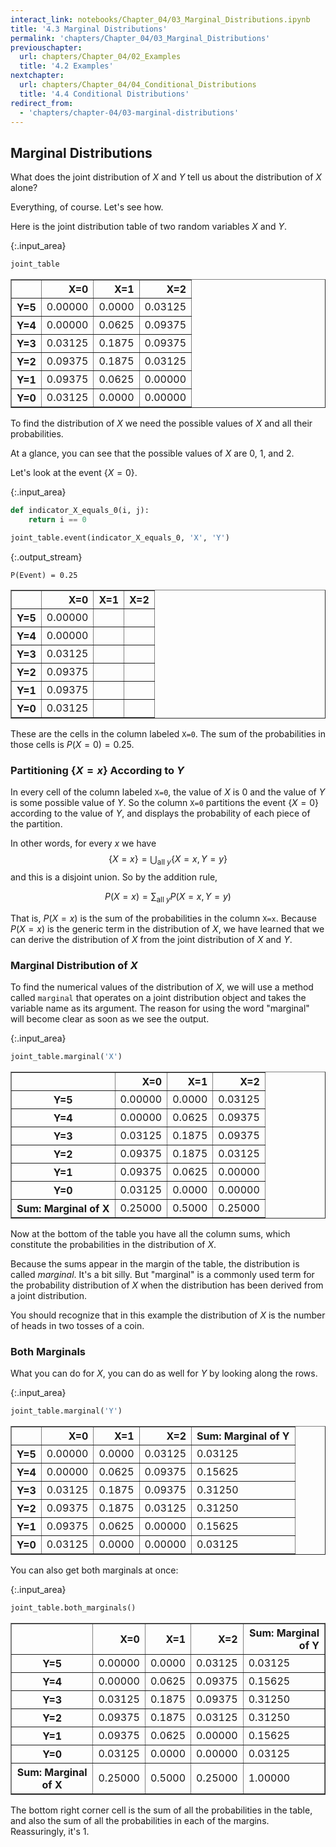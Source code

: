 ```yaml
---
interact_link: notebooks/Chapter_04/03_Marginal_Distributions.ipynb
title: '4.3 Marginal Distributions'
permalink: 'chapters/Chapter_04/03_Marginal_Distributions'
previouschapter:
  url: chapters/Chapter_04/02_Examples
  title: '4.2 Examples'
nextchapter:
  url: chapters/Chapter_04/04_Conditional_Distributions
  title: '4.4 Conditional Distributions'
redirect_from:
  - 'chapters/chapter-04/03-marginal-distributions'
---
```


## Marginal Distributions

What does the joint distribution of $X$ and $Y$ tell us about the distribution of $X$ alone?

Everything, of course. Let's see how.

Here is the joint distribution table of two random variables $X$ and $Y$.



{:.input_area}
```python
joint_table
```





<div markdown="0">
<div>
<style scoped>
    .dataframe tbody tr th:only-of-type {
        vertical-align: middle;
    }

    .dataframe tbody tr th {
        vertical-align: top;
    }

    .dataframe thead th {
        text-align: right;
    }
</style>
<table border="1" class="dataframe">
  <thead>
    <tr style="text-align: right;">
      <th></th>
      <th>X=0</th>
      <th>X=1</th>
      <th>X=2</th>
    </tr>
  </thead>
  <tbody>
    <tr>
      <th>Y=5</th>
      <td>0.00000</td>
      <td>0.0000</td>
      <td>0.03125</td>
    </tr>
    <tr>
      <th>Y=4</th>
      <td>0.00000</td>
      <td>0.0625</td>
      <td>0.09375</td>
    </tr>
    <tr>
      <th>Y=3</th>
      <td>0.03125</td>
      <td>0.1875</td>
      <td>0.09375</td>
    </tr>
    <tr>
      <th>Y=2</th>
      <td>0.09375</td>
      <td>0.1875</td>
      <td>0.03125</td>
    </tr>
    <tr>
      <th>Y=1</th>
      <td>0.09375</td>
      <td>0.0625</td>
      <td>0.00000</td>
    </tr>
    <tr>
      <th>Y=0</th>
      <td>0.03125</td>
      <td>0.0000</td>
      <td>0.00000</td>
    </tr>
  </tbody>
</table>
</div>
</div>



To find the distribution of $X$ we need the possible values of $X$ and all their probabilities.

At a glance, you can see that the possible values of $X$ are 0, 1, and 2.

Let's look at the event $\{ X = 0 \}$. 



{:.input_area}
```python
def indicator_X_equals_0(i, j):
    return i == 0

joint_table.event(indicator_X_equals_0, 'X', 'Y')
```


{:.output_stream}
```
P(Event) = 0.25

```




<div markdown="0">
<div>
<style scoped>
    .dataframe tbody tr th:only-of-type {
        vertical-align: middle;
    }

    .dataframe tbody tr th {
        vertical-align: top;
    }

    .dataframe thead th {
        text-align: right;
    }
</style>
<table border="1" class="dataframe">
  <thead>
    <tr style="text-align: right;">
      <th></th>
      <th>X=0</th>
      <th>X=1</th>
      <th>X=2</th>
    </tr>
  </thead>
  <tbody>
    <tr>
      <th>Y=5</th>
      <td>0.00000</td>
      <td></td>
      <td></td>
    </tr>
    <tr>
      <th>Y=4</th>
      <td>0.00000</td>
      <td></td>
      <td></td>
    </tr>
    <tr>
      <th>Y=3</th>
      <td>0.03125</td>
      <td></td>
      <td></td>
    </tr>
    <tr>
      <th>Y=2</th>
      <td>0.09375</td>
      <td></td>
      <td></td>
    </tr>
    <tr>
      <th>Y=1</th>
      <td>0.09375</td>
      <td></td>
      <td></td>
    </tr>
    <tr>
      <th>Y=0</th>
      <td>0.03125</td>
      <td></td>
      <td></td>
    </tr>
  </tbody>
</table>
</div>
</div>



These are the cells in the column labeled `X=0`. The sum of the probabilities in those cells is $P(X = 0) = 0.25$.

### Partitioning $\{X = x \}$ According to $Y$
In every cell of the column labeled `X=0`, the value of $X$ is 0 and the value of $Y$ is some possible value of $Y$. So the column `X=0` partitions the event $\{X = 0\}$ according to the value of $Y$, and displays the probability of each piece of the partition.

In other words, for every $x$ we have
$$
\{X = x \} = \bigcup_{\text{all } y} \{X = x, Y = y\}
$$
and this is a disjoint union. So by the addition rule,

$$
P(X = x) = \sum_{\text{all } y} P(X = x, Y = y)
$$

That is, $P(X = x)$ is the sum of the probabilities in the column `X=x`. Because $P(X = x)$ is the generic term in the distribution of $X$, we have learned that we can derive the distribution of $X$ from the joint distribution of $X$ and $Y$.

### Marginal Distribution of $X$

To find the numerical values of the distribution of $X$, we will use a method called `marginal` that operates on a joint distribution object and takes the variable name as its argument. The reason for using the word "marginal" will become clear as soon as we see the output.



{:.input_area}
```python
joint_table.marginal('X')
```





<div markdown="0">
<div>
<style scoped>
    .dataframe tbody tr th:only-of-type {
        vertical-align: middle;
    }

    .dataframe tbody tr th {
        vertical-align: top;
    }

    .dataframe thead th {
        text-align: right;
    }
</style>
<table border="1" class="dataframe">
  <thead>
    <tr style="text-align: right;">
      <th></th>
      <th>X=0</th>
      <th>X=1</th>
      <th>X=2</th>
    </tr>
  </thead>
  <tbody>
    <tr>
      <th>Y=5</th>
      <td>0.00000</td>
      <td>0.0000</td>
      <td>0.03125</td>
    </tr>
    <tr>
      <th>Y=4</th>
      <td>0.00000</td>
      <td>0.0625</td>
      <td>0.09375</td>
    </tr>
    <tr>
      <th>Y=3</th>
      <td>0.03125</td>
      <td>0.1875</td>
      <td>0.09375</td>
    </tr>
    <tr>
      <th>Y=2</th>
      <td>0.09375</td>
      <td>0.1875</td>
      <td>0.03125</td>
    </tr>
    <tr>
      <th>Y=1</th>
      <td>0.09375</td>
      <td>0.0625</td>
      <td>0.00000</td>
    </tr>
    <tr>
      <th>Y=0</th>
      <td>0.03125</td>
      <td>0.0000</td>
      <td>0.00000</td>
    </tr>
    <tr>
      <th>Sum: Marginal of X</th>
      <td>0.25000</td>
      <td>0.5000</td>
      <td>0.25000</td>
    </tr>
  </tbody>
</table>
</div>
</div>



Now at the bottom of the table you have all the column sums, which constitute the probabilities in the distribution of $X$. 

Because the sums appear in the margin of the table, the distribution is called *marginal*. It's a bit silly. But "marginal" is a commonly used term for the probability distribution of $X$ when the distribution has been derived from a joint distribution.

You should recognize that in this example the distribution of $X$ is the number of heads in two tosses of a coin.

### Both Marginals
What you can do for $X$, you can do as well for $Y$ by looking along the rows.



{:.input_area}
```python
joint_table.marginal('Y')
```





<div markdown="0">
<div>
<style scoped>
    .dataframe tbody tr th:only-of-type {
        vertical-align: middle;
    }

    .dataframe tbody tr th {
        vertical-align: top;
    }

    .dataframe thead th {
        text-align: right;
    }
</style>
<table border="1" class="dataframe">
  <thead>
    <tr style="text-align: right;">
      <th></th>
      <th>X=0</th>
      <th>X=1</th>
      <th>X=2</th>
      <th>Sum: Marginal of Y</th>
    </tr>
  </thead>
  <tbody>
    <tr>
      <th>Y=5</th>
      <td>0.00000</td>
      <td>0.0000</td>
      <td>0.03125</td>
      <td>0.03125</td>
    </tr>
    <tr>
      <th>Y=4</th>
      <td>0.00000</td>
      <td>0.0625</td>
      <td>0.09375</td>
      <td>0.15625</td>
    </tr>
    <tr>
      <th>Y=3</th>
      <td>0.03125</td>
      <td>0.1875</td>
      <td>0.09375</td>
      <td>0.31250</td>
    </tr>
    <tr>
      <th>Y=2</th>
      <td>0.09375</td>
      <td>0.1875</td>
      <td>0.03125</td>
      <td>0.31250</td>
    </tr>
    <tr>
      <th>Y=1</th>
      <td>0.09375</td>
      <td>0.0625</td>
      <td>0.00000</td>
      <td>0.15625</td>
    </tr>
    <tr>
      <th>Y=0</th>
      <td>0.03125</td>
      <td>0.0000</td>
      <td>0.00000</td>
      <td>0.03125</td>
    </tr>
  </tbody>
</table>
</div>
</div>



You can also get both marginals at once:



{:.input_area}
```python
joint_table.both_marginals()
```





<div markdown="0">
<div>
<style scoped>
    .dataframe tbody tr th:only-of-type {
        vertical-align: middle;
    }

    .dataframe tbody tr th {
        vertical-align: top;
    }

    .dataframe thead th {
        text-align: right;
    }
</style>
<table border="1" class="dataframe">
  <thead>
    <tr style="text-align: right;">
      <th></th>
      <th>X=0</th>
      <th>X=1</th>
      <th>X=2</th>
      <th>Sum: Marginal of Y</th>
    </tr>
  </thead>
  <tbody>
    <tr>
      <th>Y=5</th>
      <td>0.00000</td>
      <td>0.0000</td>
      <td>0.03125</td>
      <td>0.03125</td>
    </tr>
    <tr>
      <th>Y=4</th>
      <td>0.00000</td>
      <td>0.0625</td>
      <td>0.09375</td>
      <td>0.15625</td>
    </tr>
    <tr>
      <th>Y=3</th>
      <td>0.03125</td>
      <td>0.1875</td>
      <td>0.09375</td>
      <td>0.31250</td>
    </tr>
    <tr>
      <th>Y=2</th>
      <td>0.09375</td>
      <td>0.1875</td>
      <td>0.03125</td>
      <td>0.31250</td>
    </tr>
    <tr>
      <th>Y=1</th>
      <td>0.09375</td>
      <td>0.0625</td>
      <td>0.00000</td>
      <td>0.15625</td>
    </tr>
    <tr>
      <th>Y=0</th>
      <td>0.03125</td>
      <td>0.0000</td>
      <td>0.00000</td>
      <td>0.03125</td>
    </tr>
    <tr>
      <th>Sum: Marginal of X</th>
      <td>0.25000</td>
      <td>0.5000</td>
      <td>0.25000</td>
      <td>1.00000</td>
    </tr>
  </tbody>
</table>
</div>
</div>



The bottom right corner cell is the sum of all the probabilities in the table, and also the sum of all the probabilities in each of the margins. Reassuringly, it's 1.
